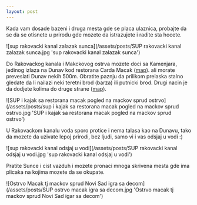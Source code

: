 ```yaml
---
layout: post
---
```


Kada vam dosade bazeni i druga mesta gde se placa ulaznica, probajte da se
da se otisnete u prirodu gde mozete da istrazujete i radite sta hocete.

![sup rakovacki kanal zalazak sunca](/assets/posts/SUP rakovacki kanal zalazak sunca.jpg 'sup rakovacki kanal zalazak sunca')

Do Rakovackog kanala i Makckovog ostrva mozete doci sa Kamenjara, jedinog izlaza na Dunav kod restorana  Carda Macak ([map](https://www.google.com/maps/place/Чарда+Мачак/@45.2254364,19.8063578,15z/data=!4m5!3m4!1s0x0:0xbc35905ca940d5f7!8m2!3d45.2258019!4d19.8003513)).
ali morate preveslati Dunav nekih 500m. Obratite paznju da prilikom prelaska stalno
gledate da li nailazi neki teretni brod (barza) ili putnicki brod. Drugi nacin
je da dodjete kolima do druge strane
([map](https://www.google.com/maps/place/Čarda+dunavski+biser/@45.2184462,19.8004516,17z/data=!4m5!3m4!1s0x475b0f5caec52a19:0x938c096d0ec77680!8m2!3d45.2176984!4d19.8069294)).

![SUP i kajak sa restorana macak pogled na mackov sprud ostrvo](/assets/posts/sup i kajak sa restorana macak pogled na mackov sprud ostrvo.jpg 'SUP i kajak sa restorana macak pogled na mackov sprud ostrvo')

U Rakovackom kanalu voda sporo protice i nema talasa kao na Dunavu, tako da
mozete da uzivate lepoj prirodi, bez ljudi, samo vi i vas odsjaj u vodi :)

![sup rakovacki kanal odsjaj u vodi](/assets/posts/SUP rakovacki kanal odsjaj u vodi.jpg 'sup rakovacki kanal odsjaj u vodi')

Pratite Sunce i cist vazduh i mozete pronaci mnoga skrivena mesta gde ima
plicaka na kojima mozete da se okupate.


![Ostrvo Macak tj mackov sprud Novi Sad igra sa decom](/assets/posts/SUP ostrvo macak igra sa decom.jpg
 'Ostrvo macak tj mackov sprud Novi Sad igar sa decom')
